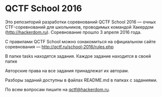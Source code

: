# QCTF School 2016

Это репозиторий разработки соревнований QCTF School 2016 — очных CTF-соревнований для школьников, проводимых командой Хакердом (http://hackerdom.ru). Соревнование прошло 3 апреля 2016 года.

С правилами QCTF School можно ознакомиться на официальном сайте соревнования — http://qctf.ru/school-2016/rules.php

В папке tasks находятся задания. Каждое задание находится в своей папке

Авторские права на все задания принадлежат их авторам.

Разборы заданий доступны в файлах README.md в папках с заданиями.

По всем вопросам пишите на qctf@hackerdom.ru.

